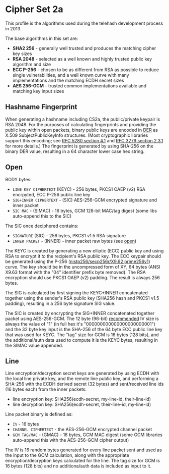 Cipher Set 2a
============

This profile is the algorithms used during the telehash development process in 2013.

The base algorithms in this set are:

* **SHA2 256** - generally well trusted and produces the matching cipher key sizes
* **RSA 2048** - selected as a well known and highly trusted public key algorithm and size
* **ECC P-256** - chosen to be as different from RSA as possible to reduce single vulnerabilities, and a well known curve with many implementations and the matching ECDH secret sizes
* **AES 256-GCM** - trusted common implementations available and matching key input sizes

## Hashname Fingerprint

When generating a hashname including CS2a, the public/private keypair is RSA 2048.  For the purposes of calculating fingerprints and providing the public key within open packets, binary public keys are encoded in [DER][] as X.509 SubjectPublicKeyInfo structures.  (Most cryptographic libraries support this encoding; see [RFC 5280 section 4.1](https://tools.ietf.org/html/rfc5280#section-4.1) and [RFC 3279 section 2.3.1](https://tools.ietf.org/html/rfc3279#section-2.3.1) for more details.)  The fingerprint is generated by using SHA-256 on the binary DER value, resulting in a 64 character lower case hex string.

## Open

BODY bytes:

* `LINE KEY CIPHERTEXT` (KEYC) - 256 bytes, PKCS1 OAEP (v2) RSA encrpyted, ECC P-256 public line key
* `SIG+INNER CIPHERTEXT` - (SIC) AES-256-GCM encrypted signature and inner packet
* `SIC MAC` - (SIMAC) - 16 bytes, GCM 128-bit MAC/tag digest (some libs auto-append this to the SIC)

The SIC once deciphered contains:

* `SIGNATURE` (SIG) - 256 bytes, PKCS1 v1.5 RSA signature
* `INNER PACKET` - (INNER) - inner packet raw bytes (see [open](protocol.md#open))

The KEYC is created by generating a new elliptic (ECC) public key and using RSA to encrypt it *to* the recipient's RSA public key. The ECC keypair should be generated using the P-256 ([nistp256/secp256r/X9.62 prime256v1](http://tools.ietf.org/html/rfc6239#page-4)) curve. The key should be in the uncompressed form of XY, 64 bytes (ANSI X9.63 format with the "04" identifier prefix byte removed). The RSA encryption should use PKCS1 OAEP (v2) padding. The result is always 256 bytes.

The SIG is calculated by first signing the KEYC+INNER concatenated together using the sender's RSA public key (SHA256 hash and PKCS1 v1.5 padding), resulting in a 256 byte signature SIG value.

The SIC is created by encrypting the SIG+INNER concatenated together packet using AES-256-GCM.  The 12 byte (96-bit) [recommended](http://www.cryptopp.com/wiki/GCM_Mode) IV size is always the value of "1" (in full hex it's "000000000000000000000001") and the 32 byte key input is the SHA-256 of the 64 byte ECC public line key that was used for KEYC. The "tag" size for GCM is 16 bytes (128 bits), and the additional/auth data used to compute it is the KEYC bytes, resulting in the SIMAC value appended.

## Line

Line encryption/decryption secret keys are generated by using ECDH with the local line private key, and the remote line public key, and performing a SHA-256 with the ECDH derived secret (32 bytes) and sent/received line ids (16 bytes each) from the inner packets:

* line encryption key: SHA256(ecdh-secret, my-line-id, their-line-id)
* line decryption key: SHA256(ecdh-secret, their-line-id, my-line-id)

Line packet binary is defined as:

* `IV` - 16 bytes
* `CHANNEL CIPHERTEXT` - the AES-256-GCM encrypted channel packet
* `GCM TAG/MAC` - (GMAC) - 16 bytes, GCM MAC digest (some GCM libraries auto-append this with the AES-256-GCM cipher output)

The IV is 16 random bytes generated for every line packet sent and used as the input to the GCM calculation, along with the appropriate encryption/decryption keys calculated for the line.  The tag size for GCM is 16 bytes (128 bits) and no additiona/auth data is included as input to it.


[rsa]:     https://en.wikipedia.org/wiki/RSA_(algorithm)
[sha-256]: https://en.wikipedia.org/wiki/SHA-2
[ecc]:     https://en.wikipedia.org/wiki/Elliptic_curve_cryptography
[der]:     https://en.wikipedia.org/wiki/Distinguished_Encoding_Rules
[aes]:     https://en.wikipedia.org/wiki/Advanced_Encryption_Standard
[oaep]:    https://en.wikipedia.org/wiki/Optimal_asymmetric_encryption_padding
[ecdh]:    https://en.wikipedia.org/wiki/Elliptic_curve_Diffie–Hellman
[gcm]:     http://en.wikipedia.org/wiki/Galois/Counter_Mode
[pkcs15]:  https://en.wikipedia.org/wiki/PKCS1

[nist p-256]: http://csrc.nist.gov/groups/ST/toolkit/documents/dss/NISTReCur.pdf
[uncompressed]: https://www.secg.org/collateral/sec1_final.pdf
